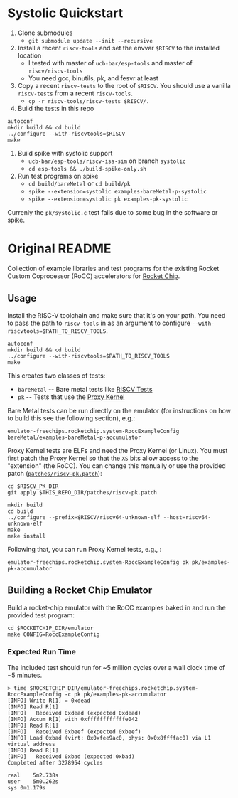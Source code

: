 # Systolic Quickstart
1. Clone submodules
    - `git submodule update --init --recursive`
1. Install a recent `riscv-tools` and set the envvar `$RISCV` to the installed location
    - I tested with master of `ucb-bar/esp-tools` and master of `riscv/riscv-tools`
    - You need gcc, binutils, pk, and fesvr at least
1. Copy a recent `riscv-tests` to the root of `$RISCV`. You should use a vanilla `riscv-tests` from a recent `riscv-tools`.
    - `cp -r riscv-tools/riscv-tests $RISCV/.`
1. Build the tests in this repo
```
autoconf
mkdir build && cd build
../configure --with-riscvtools=$RISCV
make
```
1. Build spike with systolic support
    - `ucb-bar/esp-tools/riscv-isa-sim` on branch `systolic`
    - `cd esp-tools && ./build-spike-only.sh`
1. Run test programs on spike
    - `cd build/bareMetal` or `cd build/pk`
    - `spike --extension=systolic examples-bareMetal-p-systolic`
    - `spike --extension=systolic pk examples-pk-systolic`

Currenly the `pk/systolic.c` test fails due to some bug in the software or spike.

# Original README

Collection of example libraries and test programs for the existing Rocket Custom Coprocessor (RoCC) accelerators for [Rocket Chip](https://github.com/ucb-bar/rocket-chip).

## Usage

Install the RISC-V toolchain and make sure that it's on your path.
You need to pass the path to `riscv-tools` in as an argument to configure `--with-riscvtools=$PATH_TO_RISCV_TOOLS`.

```
autoconf
mkdir build && cd build
../configure --with-riscvtools=$PATH_TO_RISCV_TOOLS
make
```

This creates two classes of tests:
* `bareMetal` -- Bare metal tests like [RISCV Tests](https://github.com/riscv/riscv-tests)
* `pk` -- Tests that use the [Proxy Kernel](https://github.com/riscv/riscv-pk)

Bare Metal tests can be run directly on the emulator (for instructions on how to build this see the following section), e.g.:

```
emulator-freechips.rocketchip.system-RoccExampleConfig bareMetal/examples-bareMetal-p-accumulator
```

Proxy Kernel tests are ELFs and need the Proxy Kernel (or Linux).
You must first patch the Proxy Kernel so that the `XS` bits allow access to the "extension" (the RoCC).
You can change this manually or use the provided patch ([`patches/riscv-pk.patch`](patches/riscv-pk.patch)):
```
cd $RISCV_PK_DIR
git apply $THIS_REPO_DIR/patches/riscv-pk.patch

mkdir build
cd build
../configure --prefix=$RISCV/riscv64-unknown-elf --host=riscv64-unknown-elf
make
make install
```

Following that, you can run Proxy Kernel tests, e.g., :

```
emulator-freechips.rocketchip.system-RoccExampleConfig pk pk/examples-pk-accumulator
```

## Building a Rocket Chip Emulator

Build a rocket-chip emulator with the RoCC examples baked in and run the provided test program:
```
cd $ROCKETCHIP_DIR/emulator
make CONFIG=RoccExampleConfig
```

### Expected Run Time

The included test should run for ~5 million cycles over a wall clock time of ~5 minutes.

```
> time $ROCKETCHIP_DIR/emulator-freechips.rocketchip.system-RoccExampleConfig -c pk pk/examples-pk-accumulator
[INFO] Write R[1] = 0xdead
[INFO] Read R[1]
[INFO]   Received 0xdead (expected 0xdead)
[INFO] Accum R[1] with 0xffffffffffffe042
[INFO] Read R[1]
[INFO]   Received 0xbeef (expected 0xbeef)
[INFO] Load 0xbad (virt: 0x0xfee9ac0, phys: 0x0x8ffffac0) via L1 virtual address
[INFO] Read R[1]
[INFO]   Received 0xbad (expected 0xbad)
Completed after 3278954 cycles

real	5m2.738s
user	5m0.262s
sys	0m1.179s
```
